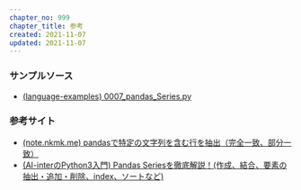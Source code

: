```yaml
---
chapter_no: 999
chapter_title: 参考
created: 2021-11-07
updated: 2021-11-07
---
```

### サンプルソース
- [(language-examples) 0007_pandas_Series.py](https://github.com/fumokmm/language-examples/blob/main/Python/0007_pandas_Series.py)

### 参考サイト
- [(note.nkmk.me) pandasで特定の文字列を含む行を抽出（完全一致、部分一致）](https://note.nkmk.me/python-pandas-str-contains-match/)
- [(AI-interのPython3入門) Pandas Seriesを徹底解説！(作成、結合、要素の抽出・追加・削除、index、ソートなど)](https://ai-inter1.com/python-series/)
